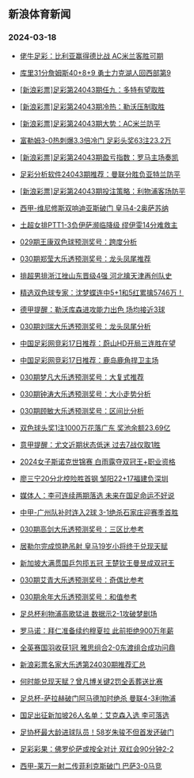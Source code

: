 ## 新浪体育新闻 
### 2024-03-18

+ [佬牛足彩：比利亚赢得德比战 AC米兰客胜可期](https://sports.sina.com.cn/l/2024-03-17/doc-inanqvkr6468126.shtml)

+ [库里31分詹姆斯40+8+9 勇士力克湖人回西部第9](https://sports.sina.com.cn/basketball/nba/2024-03-17/doc-inanqzsm9573627.shtml)

+ [[新浪彩票]足彩第24043期任九：多特有望取胜](https://sports.sina.com.cn/l/2024-03-17/doc-inanqrar9802419.shtml)

+ [[新浪彩票]足彩第24043期冷热：勒沃压制取胜](https://sports.sina.com.cn/l/2024-03-17/doc-inanqrat6579095.shtml)

+ [[新浪彩票]足彩第24043期大势：AC米兰防平](https://sports.sina.com.cn/l/2024-03-17/doc-inanqrat6578637.shtml)

+ [富勒姆3-0热刺爆3.3倍冷门 足彩头奖63注23.2万](https://sports.sina.com.cn/l/2024-03-17/doc-inanqrat6578409.shtml)

+ [[新浪彩票]足彩第24043期盈亏指数：罗马主场奏凯](https://sports.sina.com.cn/l/2024-03-17/doc-inanqrar9802748.shtml)

+ [足彩分析软件24043期推荐：曼联分胜负亚特兰防平](https://sports.sina.com.cn/l/2024-03-17/doc-inanqrat6579340.shtml)

+ [[新浪彩票]足彩第24043期投注策略：利物浦客场防平](https://sports.sina.com.cn/l/2024-03-17/doc-inanqrat6578839.shtml)

+ [西甲-维尼修斯双响迪亚斯破门 皇马4-2奥萨苏纳](https://sports.sina.com.cn/g/laliga/2024-03-17/doc-inanqvku4689185.shtml)

+ [土超女排PTT1-3负伊萨濒临降级 缪伊雯14分难救主](https://sports.sina.com.cn/others/volleyball/2024-03-17/doc-inanqrax2589453.shtml)

+ [029期王康双色球预测奖号：跨度分析](https://sports.sina.com.cn/l/2024-03-17/doc-inanrfym6261985.shtml)

+ [030期郑莹大乐透预测奖号：龙头凤尾推荐](https://sports.sina.com.cn/l/2024-03-17/doc-inanrfyr2264985.shtml)

+ [排超男排浙江挫山东晋级4强 河北擒天津再创队史](https://sports.sina.com.cn/others/volleyball/2024-03-17/doc-inanrsqq3178348.shtml)

+ [精选双色球专家：沈梦蝶连中5+1和5红累擒5746万！](https://sports.sina.com.cn/l/2024-03-17/doc-inanqzsm9575053.shtml)

+ [德甲提醒：勒沃库森进攻能力出色 场均接近3球](https://sports.sina.com.cn/l/2024-03-17/doc-inanqvkv2473508.shtml)

+ [030期刘瑞大乐透预测奖号：龙头凤尾分析](https://sports.sina.com.cn/l/2024-03-17/doc-inanrfyq4483814.shtml)

+ [中国足彩网竞彩17日推荐：蔚山HD开局三连胜在望](https://sports.sina.com.cn/l/2024-03-17/doc-inanqvku4707749.shtml)

+ [中国足彩网竞彩17日推荐：鹿岛鹿角捍卫主场](https://sports.sina.com.cn/l/2024-03-17/doc-inanqvkp9698946.shtml)

+ [030期梦凡大乐透预测奖号：大复式推荐](https://sports.sina.com.cn/l/2024-03-17/doc-inanrfyi9488906.shtml)

+ [030期钟涛大乐透预测奖号：大小走势分析](https://sports.sina.com.cn/l/2024-03-17/doc-inanrfyq4484146.shtml)

+ [030期顾敏大乐透预测奖号：区间比分析](https://sports.sina.com.cn/l/2024-03-17/doc-inanrfyq4484402.shtml)

+ [双色球头奖1注1000万花落广东 奖池余额23.69亿](https://sports.sina.com.cn/l/2024-03-17/doc-inanrwwh4171913.shtml)

+ [意甲提醒：尤文近期状态低迷 过去7战仅取1胜](https://sports.sina.com.cn/l/2024-03-17/doc-inanqvku4691401.shtml)

+ [2024女子斯诺克世锦赛 白雨露夺双冠王+职业资格](https://sports.sina.com.cn/others/snooker/2024-03-17/doc-inanrwwi1941667.shtml)

+ [廖三宁20分北控险胜首钢 邹阳22+17福建负深圳](https://sports.sina.com.cn/basketball/cba/2024-03-17/doc-inanrwwk6315440.shtml)

+ [媒体人：李可连续两期落选 未来在国足命运不好说](https://sports.sina.com.cn/china/j/2024-03-17/doc-inanrwwk6316751.shtml)

+ [中甲-广州队补时连入2球 3-1绝杀石家庄迎赛季首胜](https://sports.sina.com.cn/china/b/2024-03-17/doc-inanrwwh4173543.shtml)

+ [030期高剑大乐透预测奖号：三区比参考](https://sports.sina.com.cn/l/2024-03-17/doc-inanrfyq4484232.shtml)

+ [居勒尔完成惊艳吊射 皇马19岁小将终于兑现天赋](https://sports.sina.com.cn/g/pl/2024-03-17/doc-inanrwwh4164919.shtml)

+ [新加坡大满贯国乒包揽五冠 王楚钦王曼昱成双冠王](https://sports.sina.com.cn/others/pingpang/2024-03-17/doc-inanrwwi1950123.shtml)

+ [030期艾青大乐透预测奖号：奇偶比参考](https://sports.sina.com.cn/l/2024-03-17/doc-inanrfyq4484077.shtml)

+ [030期余年大乐透预测奖号：和值参考](https://sports.sina.com.cn/l/2024-03-17/doc-inanrfyq4484473.shtml)

+ [足总杯利物浦高歌猛进 数据示2-1攻破梦剧场](https://sports.sina.com.cn/l/2024-03-17/doc-inanktus6767847.shtml)

+ [罗马诺：拜仁准备续约穆夏拉 此前拒绝900万年薪](https://sports.sina.com.cn/global/germany/2024-03-17/doc-inanrwwi1947131.shtml)

+ [全英赛国羽收获1冠 雅思组合2-0东渡组合成功问鼎](https://sports.sina.com.cn/others/badmin/2024-03-18/doc-inanscek2983706.shtml)

+ [新浪彩票名家大乐透第24030期推荐汇总](https://sports.sina.com.cn/l/2024-03-17/doc-inanrfym6271210.shtml)

+ [何时能兑现天赋？曾凡博关键2罚全丢葬送比赛](https://sports.sina.com.cn/basketball/cba/2024-03-17/doc-inanrwwi1959032.shtml)

+ [足总杯-萨拉赫破门阿马德加时绝杀 曼联4-3利物浦](https://sports.sina.com.cn/g/pl/2024-03-18/doc-inansyiw5746255.shtml)

+ [国足出征新加坡26人名单：艾克森入选 李可落选](https://sports.sina.com.cn/china/2024-03-18/doc-inanstzx1488631.shtml)

+ [足协杯最大龄进球队员！58岁朱骏不但首发还破门](https://sports.sina.com.cn/china/2024-03-18/doc-inansuaa2644779.shtml)

+ [足彩彩果：佛罗伦萨或按全对计 双红会90分钟2-2](https://sports.sina.com.cn/l/2024-03-18/doc-inansyiw5748143.shtml)

+ [西甲-莱万一射二传菲利克斯破门 巴萨3-0马竞](https://sports.sina.com.cn/g/laliga/2024-03-18/doc-inansyiy2525530.shtml)

